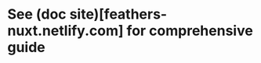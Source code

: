 # See (doc site)[feathers-nuxt.netlify.com] for comprehensive guide

<!-- https://github.com/feathersjs/feathers/issues/509#issuecomment-342871157 -->